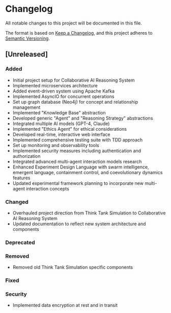# Changelog

All notable changes to this project will be documented in this file.

The format is based on [Keep a Changelog](https://keepachangelog.com/en/1.0.0/),
and this project adheres to [Semantic Versioning](https://semver.org/spec/v2.0.0.html).

## [Unreleased]

### Added
- Initial project setup for Collaborative AI Reasoning System
- Implemented microservices architecture
- Added event-driven system using Apache Kafka
- Implemented AsyncIO for concurrent operations
- Set up graph database (Neo4j) for concept and relationship management
- Implemented "Knowledge Base" abstraction
- Developed generic "Agent" and "Reasoning Strategy" abstractions
- Integrated multiple AI models (GPT-4, Claude)
- Implemented "Ethics Agent" for ethical considerations
- Developed real-time, interactive web interface
- Implemented comprehensive testing suite with TDD approach
- Set up monitoring and observability tools
- Implemented security measures including authentication and authorization
- Integrated advanced multi-agent interaction models research
- Enhanced Experiment Design Language with swarm intelligence, emergent language, containment control, and coevolutionary dynamics features
- Updated experimental framework planning to incorporate new multi-agent interaction concepts

### Changed
- Overhauled project direction from Think Tank Simulation to Collaborative AI Reasoning System
- Updated documentation to reflect new system architecture and components

### Deprecated

### Removed
- Removed old Think Tank Simulation specific components

### Fixed

### Security
- Implemented data encryption at rest and in transit
